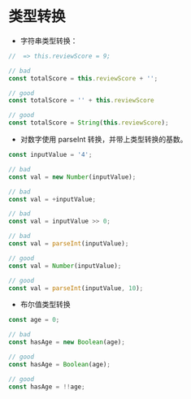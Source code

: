 # 类型转换

- 字符串类型转换：

```javascript
//  => this.reviewScore = 9;

// bad
const totalScore = this.reviewScore + '';

// good
const totalScore = '' + this.reviewScore

// good
const totalScore = String(this.reviewScore);
```

- 对数字使用 parseInt 转换，并带上类型转换的基数。

```javascript
const inputValue = '4';

// bad
const val = new Number(inputValue);

// bad
const val = +inputValue;

// bad
const val = inputValue >> 0;

// bad
const val = parseInt(inputValue);

// good
const val = Number(inputValue);

// good
const val = parseInt(inputValue, 10);
```

- 布尔值类型转换

```javascript
const age = 0;

// bad
const hasAge = new Boolean(age);

// good
const hasAge = Boolean(age);

// good
const hasAge = !!age;
```